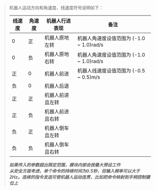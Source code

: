 > 机器人运动方向和角速度、线速度符号说明如下：  
>
> | 线速度 | 角速度 | 机器人行进表现 | 备注 |   
> | ------ | ------ | ------ | ------ |  
> | 0 | 正 | 机器人原地左转 | 机器人角速度设值范围为 (-1.0 ~ 1.0)rad/s |   
> | 0 | 负 | 机器人原地右转 | 机器人角速度设值范围为 (-1.0 ~ 1.0)rad/s |   
> | 正 | 0 | 机器人前进 | 机器人线速度设值范围为 (-0.5 ~ 0.5)m/s |   
> | 负 | 0 | 机器人后退 |  |  
> | 正 | 正 | 机器人前进且左转 |  |  
> | 正 | 负 | 机器人前进且右转 |  |  
> | 负 | 正 | 机器人倒车且左转 |  |  
> | 负 | 负 | 机器人倒车且右转 |  | 
>
> ***如果传入的参数超出限定范围，模块内部会按最大预设工作***  
> ***从安全方面考虑，单个命令的持续时间为0.5秒，但输入频率可以大于2Hz。连续的指令发送可使机器人运动连贯，比如把命令映射到手柄控制键位上***
